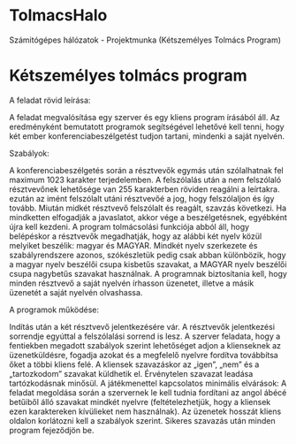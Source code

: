 # TolmacsHalo
Számitógépes hálózatok - Projektmunka (Kétszemélyes Tolmács Program)  

# Kétszemélyes tolmács program  

A feladat rövid leírása:  

A feladat megvalósítása egy szerver és egy
kliens program írásából áll. Az eredményként bemutatott programok
segítségével lehetővé kell tenni, hogy két ember konferenciabeszélgetést
tudjon tartani, mindenki a saját nyelvén.  

Szabályok: 

A konferenciabeszélgetés során a résztvevők egymás után
szólalhatnak fel maximum 1023 karakter terjedelemben. A felszólalás után
a nem felszólaló résztvevőnek lehetősége van 255 karakterben röviden
reagálni a leírtakra. ezután az imént felszólalt utáni résztvevőé a jog, hogy
felszólaljon és így tovább. Miután midkét résztvevő felszólalt és reagált,
szavzás következi. Ha mindketten elfogadják a javaslatot, akkor vége a
beszélgetésnek, egyébként újra kell kezdeni.
A program tolmácsolási funkciója abból áll, hogy belépéskor a résztvevők
megadhatják, hogy az alábbi két nyelv közül melyiket beszélik: magyar és
MAGYAR. Mindkét nyelv szerkezete és szabályrendszere azonos,
szókészletük pedig csak abban különbözik, hogy a magyar nyelv beszélői
csupa kisbetűs szavakat, a MAGYAR nyelv beszélői csupa nagybetűs
szavakat használnak. A programnak biztosítania kell, hogy minden
résztvevő a saját nyelvén írhasson üzenetet, illetve a másik üzenetét a
saját nyelvén olvashassa.  

A programok működése:  

Indítás után a két résztvevő jelentkezésére
vár. A résztvevők jelentkezési sorrendje egyúttal a felszólalási sorrend is
lesz. A szerver feladata, hogy a fentiekben megadott szabályok szerint
lehetőséget adjon a klienseknek az üzenetküldésre, fogadja azokat és a
megfelelő nyelvre fordítva továbbítsa őket a többi kliens felé. A kliensek
szavazáskor az „igen”, „nem” és a „tartozkodom” szavakat küldhetik el.
Érvénytelen szavazat leadása tartózkodásnak minősül.
A játékmenettel kapcsolatos minimális elvárások: A feladat
megoldása során a szervernek le kell tudnia fordítani az angol ábécé
betűiből álló szavakat mindkét nyelvre (feltételezhetjük, hogy a kliensek
ezen karaktereken kívülieket nem használnak). Az üzenetek hosszát kliens
oldalon korlátozni kell a szabályok szerint. Sikeres szavazás után minden
program fejeződjön be.

